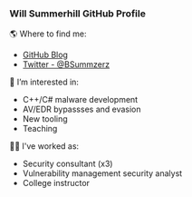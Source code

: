 <!-- Heading -->
<h3 align="left">Will Summerhill GitHub Profile</h3>

:earth_americas: Where to find me:
- [GitHub Blog](https://wsummerhill.github.io/)
- [Twitter - @BSummzerz](https://twitter.com/BSummerz)

👀 I’m interested in: 
- C++/C# malware development
- AV/EDR bypassses and evasion 
- New tooling
- Teaching

:teacher: I've worked as:
- Security consultant (x3)
- Vulnerability management security analyst
- College instructor

